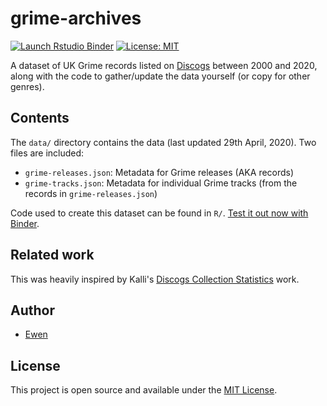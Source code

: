 # grime-archives

<!-- badges: start -->
[![Launch Rstudio Binder](http://mybinder.org/badge_logo.svg)](https://mybinder.org/v2/gh/ewenme/grime-archives/master?urlpath=rstudio)
[![License: MIT](https://img.shields.io/badge/License-MIT-blue.svg)](https://opensource.org/licenses/MIT)
<!-- badges: end -->

A dataset of UK Grime records listed on [Discogs](https://www.discogs.com) between 2000 and 2020, along with the code to gather/update the data yourself (or copy for other genres).

## Contents

The `data/` directory contains the data (last updated 29th April, 2020). Two files are included:

- `grime-releases.json`: Metadata for Grime releases (AKA records)
- `grime-tracks.json`: Metadata for individual Grime tracks (from the records in `grime-releases.json`)

Code used to create this dataset can be found in `R/`. [Test it out now with Binder](https://mybinder.org/v2/gh/ewenme/grime-archives/master?urlpath=rstudio).

## Related work

This was heavily inspired by Kalli's [Discogs Collection Statistics](https://github.com/Kalli/Discogs-Collection-Statistics) work.

## Author

- [Ewen](https://www.ewen.io)

## License

This project is open source and available under the [MIT License](LICENSE).